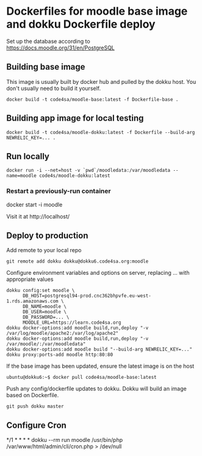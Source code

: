 # Dockerfiles for moodle base image and dokku Dockerfile deploy

Set up the database according to https://docs.moodle.org/31/en/PostgreSQL

## Building base image

This image is usually built by docker hub and pulled by the dokku host. You don't usually need to build it yourself.

```shell
docker build -t code4sa/moodle-base:latest -f Dockerfile-base .
```

## Building app image for local testing

```shell
docker build -t code4sa/moodle-dokku:latest -f Dockerfile --build-arg NEWRELIC_KEY=... .
```

## Run locally

```shell
docker run -i --net=host -v `pwd`/moodledata:/var/moodledata --name=moodle code4s/moodle-dokku:latest
```

### Restart a previously-run container

docker start -i moodle

Visit it at http://localhost/

## Deploy to production

Add remote to your local repo

    git remote add dokku dokku@dokku6.code4sa.org:moodle

Configure environment variables and options on server, replacing ... with appropriate values

```
dokku config:set moodle \
      DB_HOST=postgresql94-prod.cnc362bhpvfe.eu-west-1.rds.amazonaws.com \
      DB_NAME=moodle \
      DB_USER=moodle \
      DB_PASSWORD=... \
      MOODLE_URL=https://learn.code4sa.org
dokku docker-options:add moodle build,run,deploy "-v /var/log/moodle/apache2:/var/log/apache2"
dokku docker-options:add moodle build,run,deploy "-v /var/moodle/:/var/moodledata"
dokku docker-options:add moodle build "--build-arg NEWRELIC_KEY=..."
dokku proxy:ports-add moodle http:80:80
```

If the base image has been updated, ensure the latest image is on the host

    ubuntu@dokku6:~$ docker pull code4sa/moodle-base:latest

Push any config/dockerfile updates to dokku. Dokku will build an image based on Dockerfile.

    git push dokku master

## Configure Cron

*/1 * * * * dokku --rm run  moodle /usr/bin/php /var/www/html/admin/cli/cron.php > /dev/null